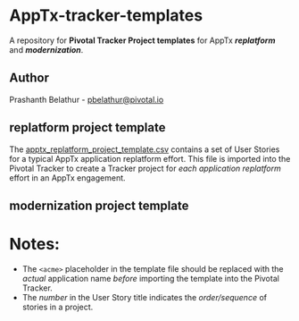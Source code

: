 # AppTx-tracker-templates
A repository for **Pivotal Tracker Project templates** for AppTx ***replatform*** and ***modernization***.

## Author
Prashanth Belathur - pbelathur@pivotal.io

## replatform project template

The [apptx_replatform_project_template.csv](https://github.com/pivotalservices/AppTx-tracker-templates/blob/master/apptx_replatform_project_template.csv) contains a set of User Stories for a typical AppTx application replatform effort. This file is imported into the Pivotal Tracker to create a Tracker project for _each application replatform_ effort in an AppTx engagement.

## modernization project template

# Notes:
- The `<acme>` placeholder in the template file should be replaced with the _actual_ application name _before_ importing the template into the Pivotal Tracker.
- The _number_ in the User Story title indicates the _order/sequence_ of stories in a project.

